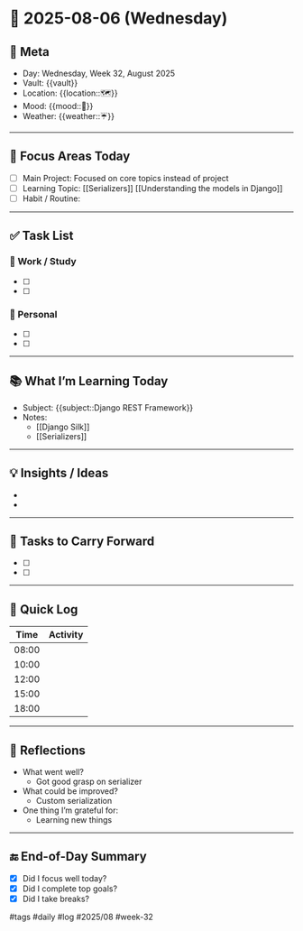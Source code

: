 # 📅 2025-08-06 (Wednesday)

## 🪪 Meta
- Day: Wednesday, Week 32, August 2025
- Vault: {{vault}}
- Location: {{location::🗺️}}  
- Mood: {{mood::🙂}}  
- Weather: {{weather::☔}}  

---

## 🧠 Focus Areas Today
- [ ] Main Project: Focused on core topics instead of project
- [ ] Learning Topic:  [[Serializers]] [[Understanding the models in Django]]
- [ ] Habit / Routine:

---

## ✅ Task List
### 🔨 Work / Study
- [ ] 
- [ ] 

### 🏡 Personal
- [ ] 
- [ ] 

---

## 📚 What I’m Learning Today
- Subject: {{subject::Django REST Framework}}
- Notes:
    - [[Django Silk]]
    - [[Serializers]]

---

## 💡 Insights / Ideas
- 
- 

---

## 🔁 Tasks to Carry Forward
- [ ] 
- [ ] 

---

## 📓 Quick Log
| Time  | Activity |
| ----- | -------- |
| 08:00 |          |
| 10:00 |          |
| 12:00 |          |
| 15:00 |          |
| 18:00 |          |

---

## 🧘 Reflections
- What went well?
    - Got good grasp on serializer
- What could be improved?
    - Custom serialization
- One thing I’m grateful for:
    - Learning new things

---

## 🔚 End-of-Day Summary
- [x] Did I focus well today?
- [x] Did I complete top goals?
- [x] Did I take breaks?

#tags #daily #log #2025/08 #week-32 
